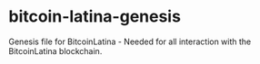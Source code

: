 # bitcoin-latina-genesis
Genesis file for BitcoinLatina - Needed for all interaction with the BitcoinLatina blockchain.
